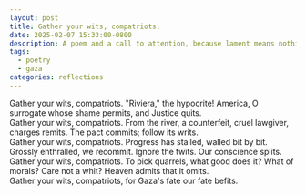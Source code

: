 ```yaml
---
layout: post
title: Gather your wits, compatriots.
date: 2025-02-07 15:33:00-0800
description: A poem and a call to attention, because lament means nothing.
tags:
  - poetry
  - gaza
categories: reflections
---
```

Gather your wits, compatriots.
"Riviera," the hypocrite!
America, O surrogate
whose shame permits, and Justice quits.<br>
Gather your wits, compatriots.
From the river, a counterfeit,
cruel lawgiver, charges remits.
The pact commits; follow its writs.<br>
Gather your wits, compatriots.
Progress has stalled, walled bit by bit.
Grossly enthralled, we recommit.
Ignore the twits. Our conscience splits.<br>
Gather your wits, compatriots.
To pick quarrels, what good does it?
What of morals? Care not a whit?
Heaven admits that it omits.<br>
Gather your wits, compatriots,
for Gaza's fate our fate befits.
